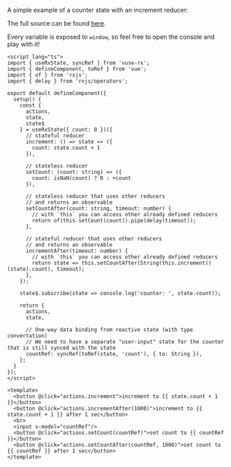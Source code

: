 
A simple example of a counter state with an increment reducer:

<ClientOnly>
  <CounterDemo/>
</ClientOnly>

The full source can be found [here](https://github.com/Raiondesu/vuse-rx/blob/main/docs/.vitepress/theme/recipes/counter.vue).

Every variable is exposed to `window`, so feel free to open the console and play with it!

```vue {2,14-17,19-22,45-47}
<script lang="ts">
import { useRxState, syncRef } from 'vuse-rx';
import { defineComponent, toRef } from 'vue';
import { of } from 'rxjs';
import { delay } from 'rxjs/operators';

export default defineComponent({
  setup() {
    const {
      actions,
      state,
      state$
    } = useRxState({ count: 0 })({
      // stateful reducer
      increment: () => state => ({
        count: state.count + 1
      }),

      // stateless reducer
      setCount: (count: string) => ({
        count: isNaN(count) ? 0 : +count
      }),

      // stateless reducer that uses other reducers
      // and returns an observable
      setCountAfter(count: string, timeout: number) {
        // with `this` you can access other already defined reducers
        return of(this.setCount(count)).pipe(delay(timeout));
      },

      // stateful reducer that uses other reducers
      // and returns an observable
      incrementAfter(timeout: number) {
        // with `this` you can access other already defined reducers
        return state => this.setCountAfter(String(this.increment()(state).count), timeout);
      },
    });

    state$.subscribe(state => console.log('counter: ', state.count));

    return {
      actions,
      state,

      // One-way data binding from reactive state (with type convertation)
      // We need to have a separate "user-input" state for the counter that is still synced with the state
      countRef: syncRef(toRef(state, 'count'), { to: String }),
    };
  }
});
</script>

<template>
  <button @click="actions.increment">increment to {{ state.count + 1 }}</button>
  <button @click="actions.incrementAfter(1000)">increment to {{ state.count + 1 }} after 1 sec</button>
  <br>
  <input v-model="countRef"/>
  <button @click="actions.setCount(countRef)">set count to {{ countRef }}</button>
  <button @click="actions.setCountAfter(countRef, 1000)">set count to {{ countRef }} after 1 sec</button>
</template>
```
